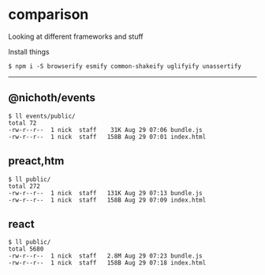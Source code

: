 # comparison

Looking at different frameworks and stuff

Install things
```
$ npm i -S browserify esmify common-shakeify uglifyify unassertify
```

-----------------------------------------

## @nichoth/events
```
$ ll events/public/
total 72
-rw-r--r--  1 nick  staff    31K Aug 29 07:06 bundle.js
-rw-r--r--  1 nick  staff   158B Aug 29 07:01 index.html
```

## preact,htm
```
$ ll public/
total 272
-rw-r--r--  1 nick  staff   131K Aug 29 07:13 bundle.js
-rw-r--r--  1 nick  staff   158B Aug 29 07:09 index.html
```

## react
```
$ ll public/
total 5680
-rw-r--r--  1 nick  staff   2.8M Aug 29 07:23 bundle.js
-rw-r--r--  1 nick  staff   158B Aug 29 07:18 index.html
```
